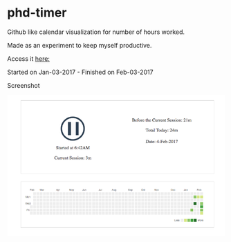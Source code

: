 # phd-timer

Github like calendar visualization for number of hours worked.

Made as an experiment to keep myself productive.

Access it [here:](cslab.org/timer)

Started on Jan-03-2017 - Finished on Feb-03-2017

Screenshot

![Screenshot](ScreenShot.png) 

